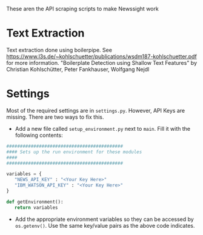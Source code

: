 These aren the API scraping scripts to make Newssight work

# Text Extraction
Text extraction done using boilerpipe.
See https://www.l3s.de/~kohlschuetter/publications/wsdm187-kohlschuetter.pdf for more information. "Boilerplate Detection using Shallow Text Features" by Christian Kohlschütter, Peter Fankhauser, Wolfgang Nejdl

# Settings
Most of the required settings are in `settings.py`. However, API Keys are missing. There are two ways to fix this.
 - Add a new file called `setup_environment.py` next to `main`. Fill it with the following contents:
 ```python
###########################################
#### Sets up the run environment for these modules
####
###########################################

variables = {
	"NEWS_API_KEY" : "<Your Key Here>"
	"IBM_WATSON_API_KEY" : "<Your Key Here>"
}

def getEnvironment():
	return variables
 ```
  - Add the appropriate environment variables so they can be accessed by `os.getenv()`. Use the same key/value pairs as the above code indicates.

  